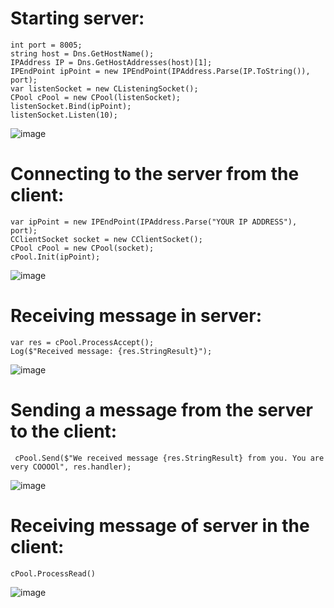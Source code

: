 # Starting server:
```
int port = 8005;
string host = Dns.GetHostName();
IPAddress IP = Dns.GetHostAddresses(host)[1];
IPEndPoint ipPoint = new IPEndPoint(IPAddress.Parse(IP.ToString()), port);
var listenSocket = new CListeningSocket();
CPool cPool = new CPool(listenSocket);
listenSocket.Bind(ipPoint);
listenSocket.Listen(10);
```

![image](https://user-images.githubusercontent.com/50167116/99145710-d248d000-2692-11eb-884d-e20298c9c495.png)


# Connecting to the server from the client:
```
var ipPoint = new IPEndPoint(IPAddress.Parse("YOUR IP ADDRESS"), port);
CClientSocket socket = new CClientSocket();
CPool cPool = new CPool(socket);
cPool.Init(ipPoint);
```

![image](https://user-images.githubusercontent.com/50167116/99145749-0fad5d80-2693-11eb-8917-752c90fef891.png)


# Receiving message in server:
```
var res = cPool.ProcessAccept();
Log($"Received message: {res.StringResult}");
```

![image](https://user-images.githubusercontent.com/50167116/99145758-25228780-2693-11eb-8f6a-bbb3c613a460.png)


# Sending a message from the server to the client:
` cPool.Send($"We received message {res.StringResult} from you. You are very COOOOl", res.handler);`
                 
![image](https://user-images.githubusercontent.com/50167116/99145789-60bd5180-2693-11eb-8856-54f990afd946.png)


# Receiving message of server in the client:
`cPool.ProcessRead()`

![image](https://user-images.githubusercontent.com/50167116/99145899-8b5bda00-2694-11eb-9877-03ae069f4785.png)

